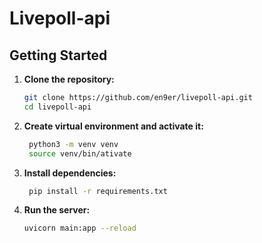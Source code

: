 # Livepoll-api

## Getting Started

1. **Clone the repository:**

    ```bash
    git clone https://github.com/en9er/livepoll-api.git
    cd livepoll-api
    ```
2. **Create virtual environment and activate it:**
   ```bash
    python3 -m venv venv
    source venv/bin/ativate
    ```   
3. **Install dependencies:**
   ```bash
    pip install -r requirements.txt
    ```
4. **Run the server:**
    ```bash
    uvicorn main:app --reload
    ```
